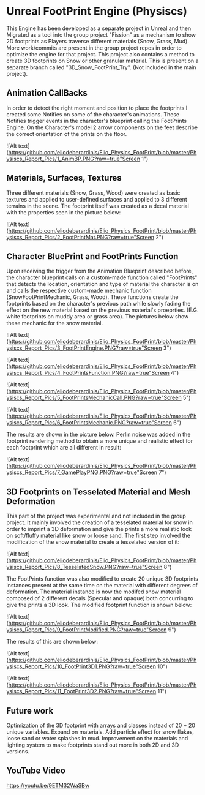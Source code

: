 # Unreal FootPrint Engine (Physiscs)

This Engine has been developed as a separate project in Unreal and then Migrated as a tool into the group project "Fission" as a mechanism to show 2D footprints as Players traverse different materials (Snow, Grass, Mud). More work/commits are present in the group project repos in order to optimize the engine for that project.
This project also contains a method to create 3D footprints on Snow or other granular material. This is present on a separate branch called "3D_Snow_FootPrint_Try". (Not included in the main project).

## Animation CallBacks

In order to detect the right moment and position to place the footprints I created some Notifies on some of the character's animations. These Notifies trigger events in the character's blueprint calling the FootPrints Engine.
On the Character's model 2 arrow components on the feet describe the correct orientation of the prints on the floor.

![Alt text](https://github.com/eliodeberardinis/Elio_Physics_FootPrint/blob/master/Physiscs_Report_Pics/1_AnimBP.PNG?raw=true"Screen 1")

## Materials, Surfaces, Textures

Three different materials (Snow, Grass, Wood) were created as basic textures and applied to user-defined surfaces and applied to 3 different terrains in the scene.
The footprint itself was created as a decal material with the properties seen in the picture below:

![Alt text](https://github.com/eliodeberardinis/Elio_Physics_FootPrint/blob/master/Physiscs_Report_Pics/2_FootPrintMat.PNG?raw=true"Screen 2")

## Character BluePrint and FootPrints Function

Upon receiving the trigger from the Animation Blueprint described before, the character blueprint calls on a custom-made function called "FootPrints" that detects the location, orientation and type of material the character is on and calls the respective custom-made mechanic function (SnowFootPrintMechanic, Grass, Wood).
These functions create the footprints based on the character's previous path while slowly fading the effect on the new material based on the previous material's proeprties. (E.G. white footprints on muddy area or grass area).
The pictures below show these mechanic for the snow material.
 

![Alt text](https://github.com/eliodeberardinis/Elio_Physics_FootPrint/blob/master/Physiscs_Report_Pics/3_FootPrintEngine.PNG?raw=true"Screen 3")

![Alt text](https://github.com/eliodeberardinis/Elio_Physics_FootPrint/blob/master/Physiscs_Report_Pics/4_FootPrintsFunction.PNG?raw=true"Screen 4")

![Alt text](https://github.com/eliodeberardinis/Elio_Physics_FootPrint/blob/master/Physiscs_Report_Pics/5_FootPrintsMechanicCall.PNG?raw=true"Screen 5")

![Alt text](https://github.com/eliodeberardinis/Elio_Physics_FootPrint/blob/master/Physiscs_Report_Pics/6_FootPrintsMechanic.PNG?raw=true"Screen 6")


The results are shown in the picture below. Perlin noise was added in the footprint rendering method to obtain a more unique and realistic effect for each footprint which are all different in result:

![Alt text](https://github.com/eliodeberardinis/Elio_Physics_FootPrint/blob/master/Physiscs_Report_Pics/7_GamePlayPNG.PNG?raw=true"Screen 7")

## 3D Footprints on Tesselated Material and Mesh Deformation

This part of the project was experimental and not included in the group project. It mainly involved the creation of a tesselated material for snow in order to imprint a 3D deformation and give the prints a more realistic look on soft/fluffy material like snow or loose sand.
The first step involved the modification of the snow material to create a tesselated version of it:

![Alt text](https://github.com/eliodeberardinis/Elio_Physics_FootPrint/blob/master/Physiscs_Report_Pics/8_TesselatedSnow.PNG?raw=true"Screen 8")

The FootPrints function was also modified to create 20 unique 3D footprints instances present at the same time on the material with different degrees of deformation. The material instance is now the modifed snow material composed of 2 different decals (Specular and opaque) both concurring to give the prints a 3D look.
The modified footprint function is shown below:


![Alt text](https://github.com/eliodeberardinis/Elio_Physics_FootPrint/blob/master/Physiscs_Report_Pics/9_FootPrintModified.PNG?raw=true"Screen 9")

The results of this are shown below:

![Alt text](https://github.com/eliodeberardinis/Elio_Physics_FootPrint/blob/master/Physiscs_Report_Pics/10_FootPrint3D1.PNG?raw=true"Screen 10")

![Alt text](https://github.com/eliodeberardinis/Elio_Physics_FootPrint/blob/master/Physiscs_Report_Pics/11_FootPrint3D2.PNG?raw=true"Screen 11")

## Future work

Optimization of the 3D footprint with arrays and classes instead of 20 + 20 unique variables. Expand on materials. Add particle effect for snow flakes, loose sand or water splashes in mud. Improvement on the materials and lighting system to make footprints stand out more in both 2D and 3D versions.

## YouTube Video

https://youtu.be/9ETM32WaSBw
